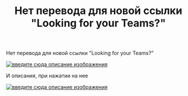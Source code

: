 ﻿---
title: "Нет перевода для новой ссылки &quot;Looking for your Teams?&quot;"
se.owner.user_id: 520560
se.owner.display_name: "SwaD"
se.owner.link: "https://ru.meta.stackoverflow.com/users/520560/swad"
se.link: "https://ru.meta.stackoverflow.com/questions/12497/%d0%9d%d0%b5%d1%82-%d0%bf%d0%b5%d1%80%d0%b5%d0%b2%d0%be%d0%b4%d0%b0-%d0%b4%d0%bb%d1%8f-%d0%bd%d0%be%d0%b2%d0%be%d0%b9-%d1%81%d1%81%d1%8b%d0%bb%d0%ba%d0%b8-looking-for-your-teams"
se.question_id: 12497
se.post_type: question
---
<p>Нет перевода для новой ссылки &quot;Looking for your Teams?&quot;</p>
<p><a href="https://i.stack.imgur.com/lmk4y.png" rel="nofollow noreferrer"><img src="https://i.stack.imgur.com/lmk4y.png" alt="введите сюда описание изображения" /></a></p>
<p>И описания, при нажатии на нее</p>
<p><a href="https://i.stack.imgur.com/nteDN.png" rel="nofollow noreferrer"><img src="https://i.stack.imgur.com/nteDN.png" alt="введите сюда описание изображения" /></a></p>
